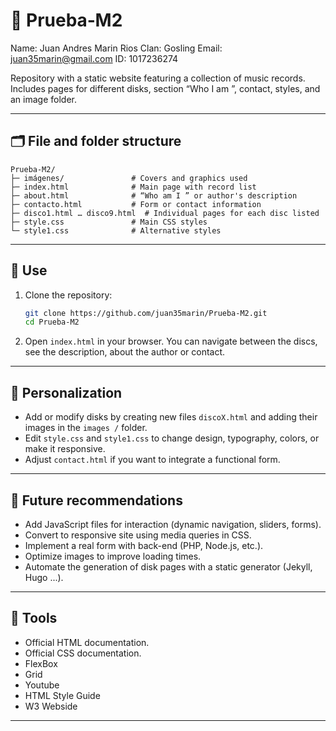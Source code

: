 # 🎵 Prueba‑M2

Name: Juan Andres Marin Rios 
Clan: Gosling 
Email: juan35marin@gmail.com
ID: 1017236274

Repository with a static website featuring a collection of music records. Includes pages for different disks, section “Who I am ”, contact, styles, and an image folder.

---

## 🗂️ File and folder structure

```
Prueba‑M2/
├─ imágenes/               # Covers and graphics used
├─ index.html              # Main page with record list
├─ about.html              # “Who am I ” or author's description
├─ contacto.html           # Form or contact information
├─ disco1.html … disco9.html  # Individual pages for each disc listed
├─ style.css               # Main CSS styles
└─ style1.css              # Alternative styles
```

---

## 🚀 Use

1. Clone the repository:
   ```bash
   git clone https://github.com/juan35marin/Prueba-M2.git
   cd Prueba-M2
   ```
2. Open `index.html` in your browser. You can navigate between the discs, see the description, about the author or contact.

---

## 🎨 Personalization

- Add or modify disks by creating new files `discoX.html` and adding their images in the `images /` folder.
- Edit `style.css` and `style1.css` to change design, typography, colors, or make it responsive.
- Adjust `contact.html` if you want to integrate a functional form.

---

## 📌 Future recommendations

- Add JavaScript files for interaction (dynamic navigation, sliders, forms).
- Convert to responsive site using media queries in CSS.
- Implement a real form with back-end (PHP, Node.js, etc.).
- Optimize images to improve loading times.
- Automate the generation of disk pages with a static generator (Jekyll, Hugo ...).

---

## 📌 Tools

- Official HTML documentation.
- Official CSS documentation.
- FlexBox
- Grid
- Youtube
- HTML Style Guide
- W3 Webside 

---

